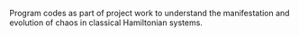 Program codes as part of project work to understand the manifestation and evolution of chaos in classical Hamiltonian systems. 
